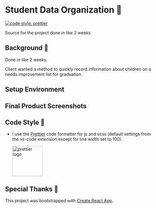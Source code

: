 # Student Data Organization :school:

[![code style: prettier](https://img.shields.io/badge/code_style-prettier-ff69b4.svg?style=flat-square)](https://github.com/prettier/prettier)

Source for the project done in like 2 weeks

## Background :flags:

Done in like 2 weeks.

Client wanted a method to quickly record information about children on a needs improvement list for graduation.

## Setup Environment

## Final Product Screenshots

## Code Style :art:

-   I use the [Prettier](https://prettier.io/) code formatter for js and scss (default settings from the vs-code extension except for line width set to 100).

    [<img src ="https://prettier.io/icon.png" alt="prettier logo" width="100" height="100">](https://prettier.io/)
    

## Special Thanks :pray:





This project was bootstrapped with [Create React App](https://github.com/facebook/create-react-app).

